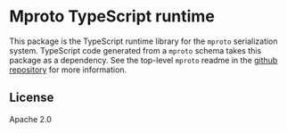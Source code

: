 # Mproto TypeScript runtime

This package is the TypeScript runtime library for the `mproto` serialization system. TypeScript code generated from a `mproto` schema takes this package as a dependency. See the top-level `mproto` readme in the [github repository](https://github.com/modrpc-org/mproto) for more information.

## License

Apache 2.0

